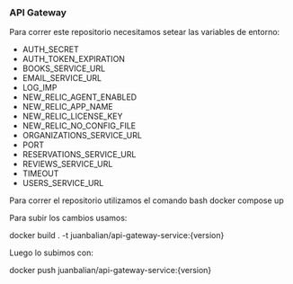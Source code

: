 ### API Gateway

Para correr este repositorio necesitamos setear las variables de entorno:
* AUTH_SECRET
* AUTH_TOKEN_EXPIRATION
* BOOKS_SERVICE_URL
* EMAIL_SERVICE_URL
* LOG_IMP
* NEW_RELIC_AGENT_ENABLED
* NEW_RELIC_APP_NAME
* NEW_RELIC_LICENSE_KEY
* NEW_RELIC_NO_CONFIG_FILE
* ORGANIZATIONS_SERVICE_URL
* PORT
* RESERVATIONS_SERVICE_URL
* REVIEWS_SERVICE_URL
* TIMEOUT
* USERS_SERVICE_URL


Para correr el repositorio utilizamos el comando
bash
docker compose up


Para subir los cambios usamos:

docker build . -t juanbalian/api-gateway-service:{version}


Luego lo subimos con:

docker push juanbalian/api-gateway-service:{version}
